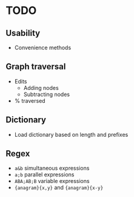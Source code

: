 # TODO
## Usability
* Convenience methods

## Graph traversal
* Edits
   * Adding nodes
   * Subtracting nodes
* % traversed

## Dictionary
* Load dictionary based on length and prefixes

## Regex
* `a&b` simultaneous expressions
* `a;b` parallel expressions
* `ABA;AB;B` variable expressions
* `{anagram}{x,y}` and `{anagram}{x-y}`
